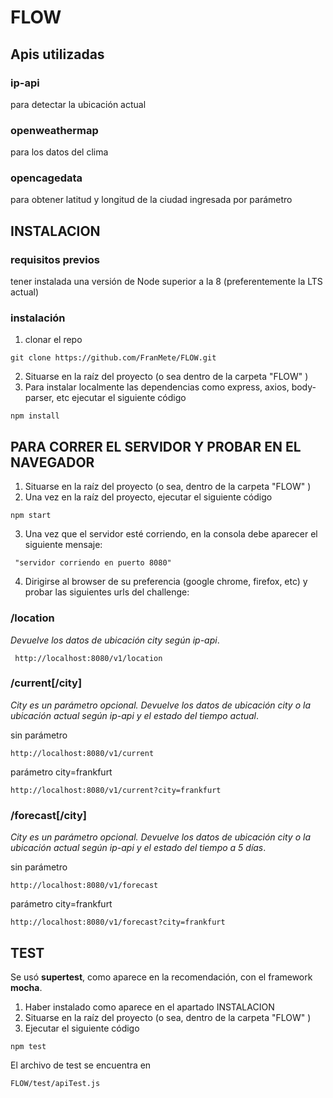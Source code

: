 # FLOW
## Apis utilizadas
### ip-api 
para detectar la ubicación actual
### openweathermap
para los datos del clima
### opencagedata
para obtener latitud y longitud de la ciudad ingresada por parámetro
## INSTALACION
### requisitos previos
tener instalada una versión de Node superior a la 8 (preferentemente la LTS actual)
### instalación
1. clonar el repo
```
git clone https://github.com/FranMete/FLOW.git 

``` 
2. Situarse en la raíz del proyecto (o sea dentro de la carpeta "FLOW" )
3. Para instalar localmente las dependencias como express, axios, body-parser, etc ejecutar el siguiente código
```
npm install
``` 
## PARA CORRER EL SERVIDOR Y PROBAR EN EL NAVEGADOR
1. Situarse en la raíz del proyecto (o sea, dentro de la carpeta "FLOW" )
2. Una vez en la raíz del proyecto, ejecutar el siguiente código

```
npm start
```
3. Una vez que el servidor esté corriendo, en la consola debe aparecer el siguiente mensaje: 

```
 "servidor corriendo en puerto 8080" 
 ```    
  4. Dirigirse al browser de su preferencia (google chrome, firefox, etc) y probar las siguientes urls del challenge:

  ### /location

  _Devuelve los datos de ubicación city según ip-api_. 

  ```
   http://localhost:8080/v1/location

  ```
  ### /current[/city]
  
  _City es un parámetro opcional. Devuelve los datos de ubicación city o la ubicación actual según ip-api y el estado del tiempo actual_.

  sin parámetro
  ```
  http://localhost:8080/v1/current
  ```
  parámetro city=frankfurt
  ```
  http://localhost:8080/v1/current?city=frankfurt
  ```
### /forecast[/city]
_City es un parámetro opcional. Devuelve los datos de ubicación city o la ubicación actual según ip-api y el estado del tiempo a 5 días_.

sin parámetro
```
http://localhost:8080/v1/forecast

```
parámetro city=frankfurt
```
http://localhost:8080/v1/forecast?city=frankfurt

```

## TEST
Se usó **supertest**, como aparece en la recomendación, con el framework **mocha**. 

1. Haber instalado como aparece en el apartado INSTALACION
2. Situarse en la raíz del proyecto (o sea, dentro de la carpeta "FLOW" )
3. Ejecutar el siguiente código 
```
npm test
```
El archivo de test se encuentra en 
```
FLOW/test/apiTest.js
```